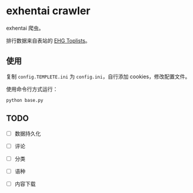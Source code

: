 # exhentai crawler

exhentai 爬虫。

排行数据来自表站的 [EHG Toplists](https://e-hentai.org/toplist.php)。

## 使用

复制 `config.TEMPLETE.ini` 为 `config.ini`，自行添加 cookies，修改配置文件。

使用命令行方式运行：

```shell script
python base.py
```

## TODO

- [ ] 数据持久化
- [ ] 评论
- [ ] 分类
- [ ] 语种
- [ ] 内容下载

